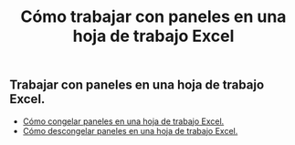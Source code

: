 ﻿---
title: Cómo trabajar con paneles en una hoja de trabajo Excel
second_title: Aspose.Cells Cloud Documen
linktitle: Cristal
type: docs
url: /es/worksheets/panes/
keywords: How to work with panes on an Excel worksheet
description: Aspose.Cells Cloud REST API admite el trabajo con paneles en una hoja de trabajo Excel. SDK admite tipos de lenguajes de desarrollo. Incluyen Android, C#, Go, Java, NodeJS, Perl, PHP, Python, Ruby y Swift.
weight: 20
kwords: Excel, Office Cloud, REST API, Hoja de cálculo, PDF, CSV, Json, Markdwon, Cómo trabajar con paneles en una hoja de trabajo Excel
---
## Trabajar con paneles en una hoja de trabajo Excel.

- [Cómo congelar paneles en una hoja de trabajo Excel.](/cells/es/worksheets/panes/freeze/) 
- [Cómo descongelar paneles en una hoja de trabajo Excel.](/cells/es/worksheets/panes/unfreeze/) 



